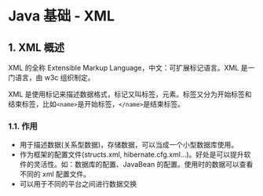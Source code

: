 # Java 基础 - XML

## 1. XML 概述

XML 的全称 Extensible Markup Language，中文：可扩展标记语言。XML 是一门语言，由 w3c 组织制定。

XML 是使用标记来描述数据格式，标记又叫标签，元素。标签又分为开始标签和结束标签，比如`<name>`是开始标签，`</name>`是结束标签。

### 1.1. 作用

- 用于描述数据(关系型数据)，存储数据，可以当成一个小型数据库使用。
- 作为框架的配置文件(structs.xml, hibernate.cfg.xml…)。好处是可以提升软件的灵活性。如：数据库的配置、JavaBean 的配置。使用时的数据可以查看不同的 xml 配置文件。
- 可以用于不同的平台之间进行数据交换

